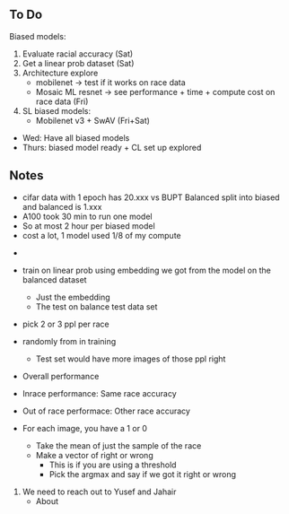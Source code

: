 ## To Do
Biased models:
1. Evaluate racial accuracy (Sat)
2. Get a linear prob dataset (Sat)
3. Architecture explore 
    - mobilenet  → test if it works on race data
    - Mosaic ML resnet → see performance + time + compute cost on race data (Fri)
4. SL biased models:
    - Mobilenet v3 + SwAV (Fri+Sat)

* Wed: Have all biased models 
* Thurs: biased model ready + CL set up explored




## Notes
* cifar data with 1 epoch has 20.xxx vs BUPT Balanced split into biased and balanced is 1.xxx
* A100 took 30 min to run one model
* So at most 2 hour per biased model
* cost a lot, 1 model used 1/8 of my compute 




- 
- train on linear prob using embedding we got from the model on the balanced dataset
  - Just the embedding
  - The test on balance test data set


- pick 2 or 3 ppl per race
- randomly from in training
  - Test set would have more images of those ppl right

- Overall performance
- Inrace performance: Same race accuracy
- Out of race performace: Other race accuracy


- For each image, you have a 1 or 0
  - Take the mean of just the sample of the race
  - Make a vector of right or wrong
    - This is if you are using a threshold
    - Pick the argmax and say if we got it right or wrong



1. We need to reach out to Yusef and Jahair
   - About 